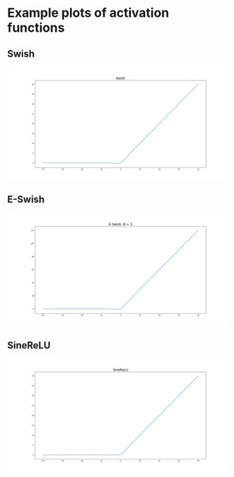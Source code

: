 # Example plots of activation functions
## Swish
![Activation](./image_assets/swish.png)
## E-Swish
![Activation](./image_assets/eswish.png)
## SineReLU
![Activation](./image_assets/sinerelu.png)